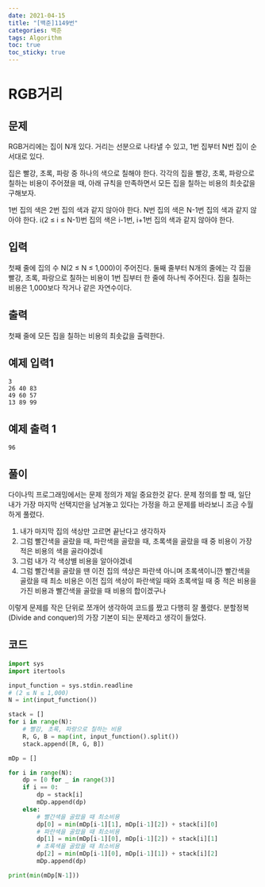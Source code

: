 ```yaml
---
date: 2021-04-15
title: "[백준]1149번"
categories: 백준
tags: Algorithm
toc: true  
toc_sticky: true 
---
```



# RGB거리

문제
---
RGB거리에는 집이 N개 있다. 거리는 선분으로 나타낼 수 있고, 1번 집부터 N번 집이 순서대로 있다.

집은 빨강, 초록, 파랑 중 하나의 색으로 칠해야 한다. 각각의 집을 빨강, 초록, 파랑으로 칠하는 비용이 주어졌을 때, 아래 규칙을 만족하면서 모든 집을 칠하는 비용의 최솟값을 구해보자.

1번 집의 색은 2번 집의 색과 같지 않아야 한다.
N번 집의 색은 N-1번 집의 색과 같지 않아야 한다.
i(2 ≤ i ≤ N-1)번 집의 색은 i-1번, i+1번 집의 색과 같지 않아야 한다.

입력
---
첫째 줄에 집의 수 N(2 ≤ N ≤ 1,000)이 주어진다. 둘째 줄부터 N개의 줄에는 각 집을 빨강, 초록, 파랑으로 칠하는 비용이 1번 집부터 한 줄에 하나씩 주어진다. 집을 칠하는 비용은 1,000보다 작거나 같은 자연수이다.

출력
---
첫째 줄에 모든 집을 칠하는 비용의 최솟값을 출력한다.

예제 입력1
---
~~~
3
26 40 83
49 60 57
13 89 99
~~~

예제 출력 1
---
~~~
96
~~~

풀이
---
다이나믹 프로그래밍에서는 문제 정의가 제일 중요한것 같다. 문제 정의를 할 때, 일단 내가 가장 마지막 선택지만을 남겨놓고 있다는 가정을 하고 문제를 바라보니 조금 수월하게 풀렸다.

1. 내가 마지막 집의 색상만 고르면 끝난다고 생각하자
2. 그럼 빨간색을 골랐을 때, 파란색을 골랐을 때, 초록색을 골랐을 때 중 비용이 가장 적은 비용의 색을 골라야겠네
3. 그럼 내가 각 색상별 비용을 알아야겠네
4. 그럼 빨간색을 골랐을 땐 이전 집의 색상은 파란색 아니며 초록색이니깐 빨간색을 골랐을 때 최소 비용은 이전 집의 색상이 파란색일 때와 초록색일 때 중 적은 비용을 가진 비용과 빨간색을 골랐을 때 비용의 합이겠구나

이렇게 문제를 작은 단위로 쪼개어 생각하여 코드를 짰고 다행히 잘 풀렸다. 분할정복(Divide and conquer)의 가장 기본이 되는 문제라고 생각이 들었다.

코드
---
~~~python
import sys
import itertools

input_function = sys.stdin.readline
# (2 ≤ N ≤ 1,000)
N = int(input_function())

stack = []
for i in range(N):
    # 빨강, 초록, 파랑으로 칠하는 비용
    R, G, B = map(int, input_function().split())
    stack.append([R, G, B])

mDp = []

for i in range(N):
    dp = [0 for _ in range(3)]
    if i == 0:
        dp = stack[i]
        mDp.append(dp)
    else:
        # 빨간색을 골랐을 때 최소비용
        dp[0] = min(mDp[i-1][1], mDp[i-1][2]) + stack[i][0]
        # 파란색을 골랐을 때 최소비용
        dp[1] = min(mDp[i-1][0], mDp[i-1][2]) + stack[i][1]
        # 초록색을 골랐을 때 최소비용
        dp[2] = min(mDp[i-1][0], mDp[i-1][1]) + stack[i][2]
        mDp.append(dp)

print(min(mDp[N-1]))
~~~
